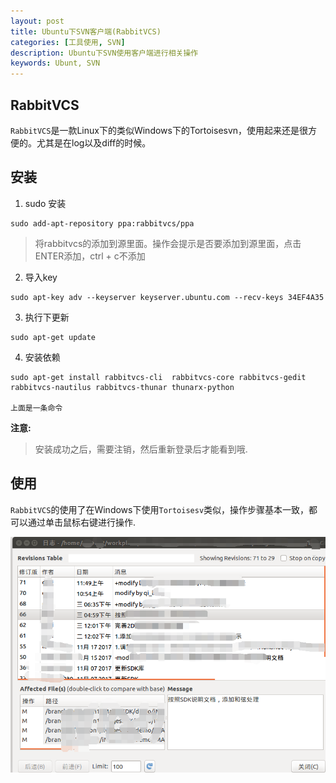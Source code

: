 ```yaml
---
layout: post
title: Ubuntu下SVN客户端(RabbitVCS)
categories: [工具使用, SVN]
description: Ubuntu下SVN使用客户端进行相关操作
keywords: Ubunt, SVN
---
```


## RabbitVCS

`RabbitVCS`是一款Linux下的类似Windows下的Tortoisesvn，使用起来还是很方便的。尤其是在log以及diff的时候。

## 安装
1. sudo 安装
```
sudo add-apt-repository ppa:rabbitvcs/ppa
```
> 将rabbitvcs的添加到源里面。操作会提示是否要添加到源里面，点击ENTER添加，ctrl + c不添加

2. 导入key
```
sudo apt-key adv --keyserver keyserver.ubuntu.com --recv-keys 34EF4A35
```

3. 执行下更新
```
sudo apt-get update
```

4. 安装依赖
```
sudo apt-get install rabbitvcs-cli  rabbitvcs-core rabbitvcs-gedit
rabbitvcs-nautilus rabbitvcs-thunar thunarx-python

上面是一条命令
```

**注意:**
> 安装成功之后，需要注销，然后重新登录后才能看到哦.

## 使用
`RabbitVCS`的使用了在Windows下使用`Tortoisesv`类似，操作步骤基本一致，都可以通过单击鼠标右键进行操作.

![](/res/img/blog/tools/rabbitvcs.png)
